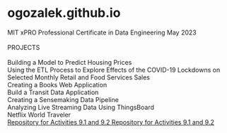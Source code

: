 # ogozalek.github.io
MIT xPRO Professional Certificate in Data Engineering May 2023<br>
<br>
PROJECTS<br>
<br>
Building a Model to Predict Housing Prices<br>
Using the ETL Process to Explore Effects of the COVID-19 Lockdowns on Selected Monthly Retail and Food Services Sales<br>
Creating a Books Web Application<br>
Build a Transit Data Application<br>
Creating a Sensemaking Data Pipeline<br>
Analyzing Live Streaming Data Using ThingsBoard<br>
Netflix World Traveler<br>
<a href="https://github.com/ogozalek/PCDE-Activity-9.1">Repository for Activities 9.1 and 9.2 </a>
<a href="https://github.com/ogozalek/PCDE-Activity-9.1">Repository for Activities 9.1 and 9.2 </a>
